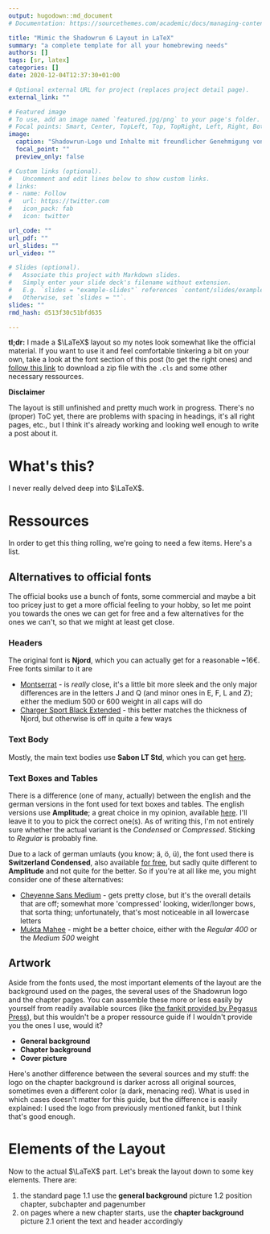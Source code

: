 ```yaml
---
output: hugodown::md_document
# Documentation: https://sourcethemes.com/academic/docs/managing-content/

title: "Mimic the Shadowrun 6 Layout in LaTeX"
summary: "a complete template for all your homebrewing needs"
authors: []
tags: [sr, latex]
categories: []
date: 2020-12-04T12:37:30+01:00

# Optional external URL for project (replaces project detail page).
external_link: ""

# Featured image
# To use, add an image named `featured.jpg/png` to your page's folder.
# Focal points: Smart, Center, TopLeft, Top, TopRight, Left, Right, BottomLeft, Bottom, BottomRight.
image:
  caption: "Shadowrun-Logo und Inhalte mit freundlicher Genehmigung von Pegasus Spiele unter Lizenz von Catalyst Game Labs und Topps Company, Inc. © 2020 Topps Company, Inc. Alle Rechte vorbehalten. Shadowrun ist eine eingetragene Handelsmarke von Topps Company, Inc."
  focal_point: ""
  preview_only: false

# Custom links (optional).
#   Uncomment and edit lines below to show custom links.
# links:
# - name: Follow
#   url: https://twitter.com
#   icon_pack: fab
#   icon: twitter

url_code: ""
url_pdf: ""
url_slides: ""
url_video: ""

# Slides (optional).
#   Associate this project with Markdown slides.
#   Simply enter your slide deck's filename without extension.
#   E.g. `slides = "example-slides"` references `content/slides/example-slides.md`.
#   Otherwise, set `slides = ""`.
slides: ""
rmd_hash: d513f30c51bfd635

---
```


**tl;dr:** I made a $\LaTeX$ layout so my notes look somewhat like the official material. If you want to use it and feel comfortable tinkering a bit on your own, take a look at the font section of this post (to get the right ones) and [follow this link](https://u.pcloud.link/publink/show?code=XZCVskVZTWMIC2LGQ1SEcGMQLe0pWzCGHAIX) to download a zip file with the `.cls` and some other necessary ressources.

**Disclaimer**

The layout is still unfinished and pretty much work in progress. There's no (proper) ToC yet, there are problems with spacing in headings, it's all right pages, etc., but I think it's already working and looking well enough to write a post about it.

# What's this?

I never really delved deep into $\LaTeX$.

# Ressources

In order to get this thing rolling, we're going to need a few items. Here's a list.

## Alternatives to official fonts

The official books use a bunch of fonts, some commercial and maybe a bit too pricey just to get a more official feeling to your hobby, so let me point you towards the ones we can get for free and a few alternatives for the ones we can't, so that we might at least get close.

### Headers

The original font is **Njord**, which you can actually get for a reasonable \~16€. Free fonts similar to it are

-   [Montserrat](https://fonts.google.com/specimen/Montserrat) - is *really* close, it's a little bit more sleek and the only major differences are in the letters J and Q (and minor ones in E, F, L and Z); either the medium 500 or 600 weight in all caps will do
-   [Charger Sport Black Extended](https://www.whatfontis.com/FF_Charger-Sport-Black-Extended.font) - this better matches the thickness of Njord, but otherwise is off in quite a few ways

### Text Body

Mostly, the main text bodies use **Sabon LT Std**, which you can get [here](https://fontsup.com/family/sabon+lt+std.html).

### Text Boxes and Tables

There is a difference (one of many, actually) between the english and the german versions in the font used for text boxes and tables. The english versions use **Amplitude**; a great choice in my opinion, available [here](https://www.azfonts.net/families/amplitude.html). I'll leave it to you to pick the correct one(s). As of writing this, I'm not entirely sure whether the actual variant is the *Condensed* or *Compressed*. Sticking to *Regular* is probably fine. <!-- There are also several variants (e.g. _Bold_, _Book_) available, but only commercially, so we'll stick to the _Regular_ Variant. -->

Due to a lack of german umlauts (you know; ä, ö, ü), the font used there is **Switzerland Condensed**, also available [for free](https://best-font.com/fonts/download-switzerland-condensed%3A-font.html), but sadly quite different to **Amplitude** and not quite for the better. So if you're at all like me, you might consider one of these alternatives:

-   [Cheyenne Sans Medium](https://www.ffonts.net/Cheyenne-Sans-Medium.font) - gets pretty close, but it's the overall details that are off; somewhat more 'compressed' looking, wider/longer bows, that sorta thing; unfortunately, that's most noticeable in all lowercase letters
-   [Mukta Mahee](https://fonts.google.com/specimen/Mukta+Mahee) - might be a better choice, either with the *Regular 400* or the *Medium 500* weight

## Artwork

Aside from the fonts used, the most important elements of the layout are the background used on the pages, the several uses of the Shadowrun logo and the chapter pages. You can assemble these more or less easily by yourself from readily available sources (like [the fankit provided by Pegasus Press](https://www.shadowrun6.de/index.php/fanstuff-2/fankit.html)), but this wouldn't be a proper ressource guide if I wouldn't provide you the ones I use, would it?

-   **General background**
-   **Chapter background**
-   **Cover picture**

Here's another difference between the several sources and my stuff: the logo on the chapter background is darker across all original sources, sometimes even a different color (a dark, menacing red). What is used in which cases doesn't matter for this guide, but the difference is easily explained: I used the logo from previously mentioned fankit, but I think that's good enough.

# Elements of the Layout

Now to the actual $\LaTeX$ part. Let's break the layout down to some key elements. There are:

1.  the standard page 1.1 use the **general background** picture 1.2 position chapter, subchapter and pagenumber
2.  on pages where a new chapter starts, use the **chapter background** picture 2.1 orient the text and header accordingly

